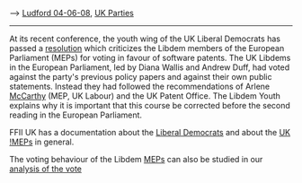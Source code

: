 \--\> [ Ludford 04-06-08](LtrLudford040608En "wikilink"), [ UK
Parties](ElectUkPart0405En "wikilink")

------------------------------------------------------------------------

At its recent conference, the youth wing of the UK Liberal Democrats has
passed a
[resolution](http://www.hhlibdems.org.uk/ldys/policy/article/softwarepatents.php "wikilink")
which criticizes the Libdem members of the European Parliament (MEPs)
for voting in favour of software patents. The UK Libdems in the European
Parliament, led by Diana Wallis and Andrew Duff, had voted against the
party\'s previous policy papers and against their own public statements.
Instead they had followed the recommendations of Arlene
[McCarthy](McCarthy "wikilink") (MEP, UK Labour) and the UK Patent
Office. The Libdem Youth explains why it is important that this course
be corrected before the second reading in the European Parliament.

FFII UK has a documentation about the [Liberal
Democrats](http://www.ffii.org.uk/libdems.html "wikilink") and about the
[UK !MEPs](http://www.ffii.org.uk/uk_meps.html "wikilink") in general.

The voting behaviour of the Libdem [MEPs](MEPs "wikilink") can also be
studied in our [analysis of the
vote](http://swpat.ffii.org/papers/eubsa-swpat0202/plen0309/vote/analysis.html "wikilink")
